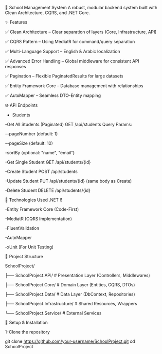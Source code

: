 🏫 School Management System
A robust, modular backend system built with Clean Architecture, CQRS, and .NET Core.

✨ Features

✅ Clean Architecture – Clear separation of layers (Core, Infrastructure, API)

✅ CQRS Pattern – Using MediatR for command/query separation

✅ Multi-Language Support – English & Arabic localization

✅ Advanced Error Handling – Global middleware for consistent API responses

✅ Pagination – Flexible PaginatedResults<T> for large datasets

✅ Entity Framework Core – Database management with relationships

✅ AutoMapper – Seamless DTO-Entity mapping


🌐 API Endpoints

* Students
  
-Get All Students (Paginated)
GET /api/students
Query Params:

--pageNumber (default: 1)

--pageSize (default: 10)

-sortBy (optional: "name", "email")

-Get Single Student
GET /api/students/{id}

-Create Student
POST /api/students

-Update Student
PUT /api/students/{id}
(same body as Create)

-Delete Student
DELETE /api/students/{id}


🚀 Technologies Used
.NET 6

-Entity Framework Core (Code-First)

-MediatR (CQRS Implementation)

-FluentValidation

-AutoMapper

-xUnit (For Unit Testing)


📂 Project Structure

SchoolProject/

├── SchoolProject.API/          # Presentation Layer (Controllers, Middlewares)

├── SchoolProject.Core/        # Domain Layer (Entities, CQRS, DTOs)

├── SchoolProject.Data/        # Data Layer (DbContext, Repositories)

├── SchoolProject.Infrastructure/ # Shared Resources, Wrappers

└── SchoolProject.Service/     # External Services



🔧 Setup & Installation

1-Clone the repository

git clone https://github.com/your-username/SchoolProject.git
cd SchoolProject










